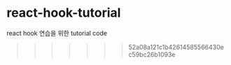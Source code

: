 # react-hook-tutorial
react hook 연습을 위한 tutorial code
>>>>>>> 52a08a121c1b42614585566430ec59bc26b1093e

